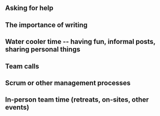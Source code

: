 ## Asking for help
## The importance of writing
## Water cooler time -- having fun, informal posts, sharing personal things
## Team calls
## Scrum or other management processes
## In-person team time (retreats, on-sites, other events)

